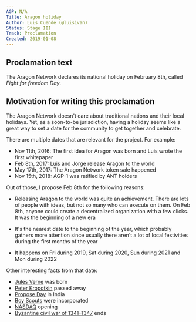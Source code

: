 ```yaml
---
AGP: N/A
Title: Aragon holiday
Author: Luis Cuende (@luisivan)
Status: Stage III
Track: Proclamation
Created: 2019-01-08
---
```


## Proclamation text

The Aragon Network declares its national holiday on February 8th, called *Fight for freedom Day*.

## Motivation for writing this proclamation

The Aragon Network doesn't care about traditional nations and their local holidays. Yet, as a soon-to-be jurisdiction, having a holiday seems like a great way to set a date for the community to get together and celebrate.

There are multiple dates that are relevant for the project. For example:

- Nov 11th, 2016: The first idea for Aragon was born and Luis wrote the first whitepaper
- Feb 8th, 2017: Luis and Jorge release Aragon to the world
- May 17th, 2017: The Aragon Network token sale happened
- Nov 15th, 2018: AGP-1 was ratified by ANT holders



Out of those, I propose Feb 8th for the following reasons:

- Releasing Aragon to the world was quite an achievement. There are lots of people with ideas, but not so many who can execute on them. On Feb 8th, anyone could create a decentralized organization with a few clicks. It was the beginning of a new era
- It's the nearest date to the beginning of the year, which probably gathers more attention since usually there aren't a lot of local festivities during the first months of the year

- It happens on Fri during 2019, Sat during 2020, Sun during 2021 and Mon during 2022



Other interesting facts from that date:

- [Jules Verne](https://en.wikipedia.org/wiki/Jules_Verne) was born
- [Peter Kropotkin](https://en.wikipedia.org/wiki/Peter_Kropotkin) passed away
- [Propose Day](https://en.wikipedia.org/wiki/Propose_Day) in India
- [Boy Scouts](https://en.wikipedia.org/wiki/Boy_Scouts_of_America) were incorporated
- [NASDAQ](https://en.wikipedia.org/wiki/NASDAQ) opening
- [Byzantine civil war of 1341–1347](https://en.wikipedia.org/wiki/Byzantine_civil_war_of_1341%E2%80%931347) ends